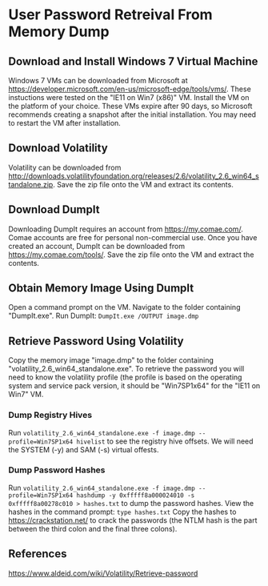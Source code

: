# User Password Retreival From Memory Dump

## Download and Install Windows 7 Virtual Machine
Windows 7 VMs can be downloaded from Microsoft at https://developer.microsoft.com/en-us/microsoft-edge/tools/vms/.
These instuctions were tested on the "IE11 on Win7 (x86)" VM.
Install the VM on the platform of your choice. 
These VMs expire after 90 days, so Microsoft recommends creating a snapshot after the initial installation.
You may need to restart the VM after installation. 

## Download Volatility
Volatility can be downloaded from http://downloads.volatilityfoundation.org/releases/2.6/volatility_2.6_win64_standalone.zip.
Save the zip file onto the VM and extract its contents.

## Download DumpIt
Downloading DumpIt requires an account from https://my.comae.com/. 
Comae accounts are free for personal non-commercial use. 
Once you have created an account, DumpIt can be downloaded from https://my.comae.com/tools/.
Save the zip file onto the VM and extract the contents. 

## Obtain Memory Image Using DumpIt
Open a command prompt on the VM.
Navigate to the folder containing "DumpIt.exe".
Run DumpIt: `DumpIt.exe /OUTPUT image.dmp`

## Retrieve Password Using Volatility
Copy the memory image "image.dmp" to the folder containing "volatility_2.6_win64_standalone.exe".
To retrieve the password you will need to know the volatility profile (the profile is based on the operating system and service pack version, it should be "Win7SP1x64" for the "IE11 on Win7" VM.

### Dump Registry Hives
Run  `volatility_2.6_win64_standalone.exe -f image.dmp --profile=Win7SP1x64 hivelist` to see the registry hive offsets.
We will need the SYSTEM (-y) and SAM (-s) virtual offests.

### Dump Password Hashes
Run `volatility_2.6_win64_standalone.exe -f image.dmp --profile=Win7SP1x64 hashdump -y 0xfffff8a000024010 -s 0xfffff8a00278c010 > hashes.txt` to dump the password hashes.
View the hashes in the command prompt: `type hashes.txt`
Copy the hashes to https://crackstation.net/ to crack the passwords (the NTLM hash is the part between the third colon and the final three colons).

## References
https://www.aldeid.com/wiki/Volatility/Retrieve-password
